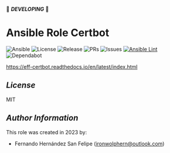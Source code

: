 :construction: ***DEVELOPING*** :construction:

**Ansible Role Certbot**
===========================

![Ansible](https://img.shields.io/badge/ansible-%231A1918.svg?style=flat&logo=ansible&logoColor=white)
![License](https://badgen.net/github/license/ironwolphern/ansible-role-certbot)
![Release](https://badgen.net/github/release/ironwolphern/ansible-role-certbot)
![PRs](https://badgen.net/github/prs/ironwolphern/ansible-role-certbot)
![Issues](https://badgen.net/github/issues/ironwolphern/ansible-role-certbot)
[![Ansible Lint](https://github.com/ironwolphern/ansible-role-certbot/actions/workflows/ansible-lint.yml/badge.svg)](https://github.com/ironwolphern/ansible-role-certbot/actions/workflows/ansible-lint.yml)
![Dependabot](https://badgen.net/github/dependabot/ironwolphern/ansible-role-certbot)

https://eff-certbot.readthedocs.io/en/latest/index.html

*License*
---------

MIT

*Author Information*
--------------------

This role was created in 2023 by:

- Fernando Hernández San Felipe (ironwolphern@outlook.com)
